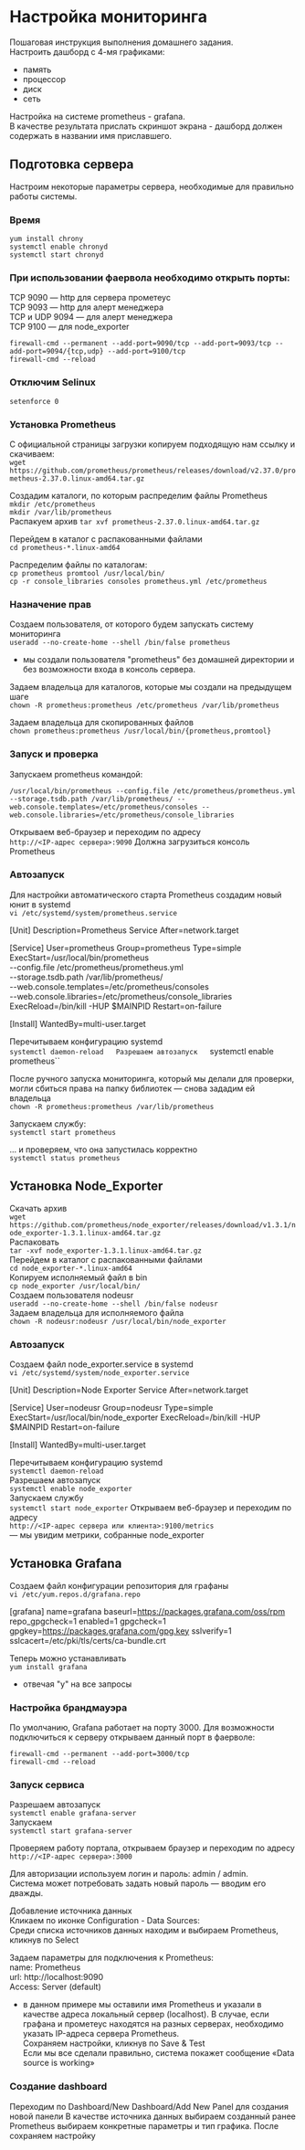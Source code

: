 # Настройка мониторинга  
Пошаговая инструкция выполнения домашнего задания.  
Настроить дашборд с 4-мя графиками:
- память
- процессор
- диск
- сеть  
  
Настройка на системе prometheus - grafana.  
В качестве результата прислать скриншот экрана - дашборд должен содержать в названии имя приславшего.

## Подготовка сервера  
Настроим некоторые параметры сервера, необходимые для правильно работы системы.
### Время  
``yum install chrony``  
``systemctl enable chronyd``  
``systemctl start chronyd``  

### При использовании фаервола необходимо открыть порты:  

TCP 9090 — http для сервера прометеус  
TCP 9093 — http для алерт менеджера  
TCP и UDP 9094 — для алерт менеджера  
TCP 9100 — для node_exporter  

``firewall-cmd --permanent --add-port=9090/tcp --add-port=9093/tcp --add-port=9094/{tcp,udp} --add-port=9100/tcp``  
``firewall-cmd --reload``

### Отключим Selinux  
``setenforce 0``  

### Установка Prometheus  
С официальной страницы загрузки копируем подходящую нам ссылку и скачиваем:  
``wget https://github.com/prometheus/prometheus/releases/download/v2.37.0/prometheus-2.37.0.linux-amd64.tar.gz``

Создадим каталоги, по которым распределим файлы Prometheus  
``mkdir /etc/prometheus``  
``mkdir /var/lib/prometheus``  
Распакуем архив
``tar xvf prometheus-2.37.0.linux-amd64.tar.gz``  

Перейдем в каталог с распакованными файлами  
``cd prometheus-*.linux-amd64``  

Распределим файлы по каталогам:  
``cp prometheus promtool /usr/local/bin/``  
``cp -r console_libraries consoles prometheus.yml /etc/prometheus``  

### Назначение прав
Создаем пользователя, от которого будем запускать систему мониторинга  
``useradd --no-create-home --shell /bin/false prometheus``  
* мы создали пользователя "prometheus" без домашней директории и без возможности входа в консоль сервера.  

Задаем владельца для каталогов, которые мы создали на предыдущем шаге  
``chown -R prometheus:prometheus /etc/prometheus /var/lib/prometheus``  

Задаем владельца для скопированных файлов  
``chown prometheus:prometheus /usr/local/bin/{prometheus,promtool}``

### Запуск и проверка  

Запускаем prometheus командой:

``/usr/local/bin/prometheus --config.file /etc/prometheus/prometheus.yml --storage.tsdb.path /var/lib/prometheus/ --web.console.templates=/etc/prometheus/consoles --web.console.libraries=/etc/prometheus/console_libraries``  

Открываем веб-браузер и переходим по адресу  
``http://<IP-адрес сервера>:9090``
Должна загрузиться консоль Prometheus  

### Автозапуск  
Для настройки автоматического старта Prometheus создадим новый юнит в systemd  
``vi /etc/systemd/system/prometheus.service``

[Unit]
Description=Prometheus Service
After=network.target

[Service]
User=prometheus
Group=prometheus
Type=simple
ExecStart=/usr/local/bin/prometheus \
--config.file /etc/prometheus/prometheus.yml \
--storage.tsdb.path /var/lib/prometheus/ \
--web.console.templates=/etc/prometheus/consoles \
--web.console.libraries=/etc/prometheus/console_libraries
ExecReload=/bin/kill -HUP $MAINPID
Restart=on-failure

[Install]
WantedBy=multi-user.target  

Перечитываем конфигурацию systemd  
``systemctl daemon-reload  
Разрешаем автозапуск  
``systemctl enable prometheus``  

После ручного запуска мониторинга, который мы делали для проверки, могли сбиться права на папку библиотек — снова зададим ей владельца  
``chown -R prometheus:prometheus /var/lib/prometheus``  

Запускаем службу:  
``systemctl start prometheus``  

... и проверяем, что она запустилась корректно  
``systemctl status prometheus`` 


## Установка Node_Exporter

Скачать архив  
``wget https://github.com/prometheus/node_exporter/releases/download/v1.3.1/node_exporter-1.3.1.linux-amd64.tar.gz``  
Распаковать  
``tar -xvf node_exporter-1.3.1.linux-amd64.tar.gz``  
Перейдем в каталог с распакованными файлами  
``cd node_exporter-*.linux-amd64``  
Копируем исполняемый файл в bin  
``cp node_exporter /usr/local/bin/``  
Создаем пользователя nodeusr  
``useradd --no-create-home --shell /bin/false nodeusr``  
Задаем владельца для исполняемого файла  
``chown -R nodeusr:nodeusr /usr/local/bin/node_exporter``  
### Автозапуск
Создаем файл node_exporter.service в systemd  
``vi /etc/systemd/system/node_exporter.service``  

[Unit]
Description=Node Exporter Service
After=network.target

[Service]
User=nodeusr
Group=nodeusr
Type=simple
ExecStart=/usr/local/bin/node_exporter
ExecReload=/bin/kill -HUP $MAINPID
Restart=on-failure

[Install]
WantedBy=multi-user.target  

Перечитываем конфигурацию systemd  
``systemctl daemon-reload``  
Разрешаем автозапуск  
``systemctl enable node_exporter``  
Запускаем службу  
``systemctl start node_exporter``
Открываем веб-браузер и переходим по адресу  
``http://<IP-адрес сервера или клиента>:9100/metrics``  
— мы увидим метрики, собранные node_exporter


## Установка Grafana  

Создаем файл конфигурации репозитория для графаны  
``vi /etc/yum.repos.d/grafana.repo``

[grafana]
name=grafana
baseurl=https://packages.grafana.com/oss/rpm
repo_gpgcheck=1
enabled=1
gpgcheck=1
gpgkey=https://packages.grafana.com/gpg.key
sslverify=1
sslcacert=/etc/pki/tls/certs/ca-bundle.crt  

Теперь можно устанавливать  
``yum install grafana``  
- отвечая "y" на все запросы  

### Настройка брандмауэра  
По умолчанию, Grafana работает на порту 3000. Для возможности подключиться к серверу открываем данный порт в фаерволе:  

``firewall-cmd --permanent --add-port=3000/tcp``  
``firewall-cmd --reload``  

### Запуск сервиса  
Разрешаем автозапуск  
``systemctl enable grafana-server``  
Запускаем  
``systemctl start grafana-server``  

Проверяем работу портала, открываем браузер и переходим по адресу  
``http://<IP-адрес сервера>:3000``  

Для авторизации используем логин и пароль: admin / admin.  
Система может потребовать задать новый пароль — вводим его дважды.  

Добавление источника данных  
Кликаем по иконке Configuration - Data Sources:  
Среди списка источников данных находим и выбираем Prometheus, кликнув по Select  

Задаем параметры для подключения к Prometheus:  
name: Prometheus  
url: http://localhost:9090  
Access: Server (default)  
* в данном примере мы оставили имя Prometheus и указали в качестве адреса локальный сервер (localhost). В случае, если графана и прометеус находятся на разных серверах, необходимо указать IP-адреса сервера Prometheus.  
Сохраняем настройки, кликнув по Save & Test  
Если мы все сделали правильно, система покажет сообщение «Data source is working»  

### Создание dashboard   
Переходим по Dashboard/New Dashboard/Add New Panel для создания новой панели
В качестве источника данных выбираем созданный ранее Prometheus
выбираем конкретные параметры и тип графика. После сохраняем настройку
